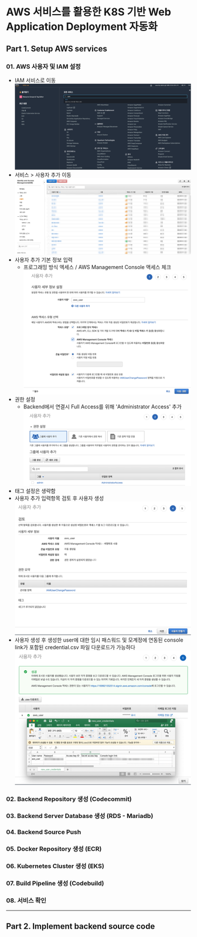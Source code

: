 # AWS 서비스를 활용한 K8S 기반 Web Application Deployment 자동화

## Part 1. Setup AWS services

### 01. AWS 사용자 및 IAM 설정

* IAM 서비스로 이동
![01_01](/images/01_01.png)
* 서비스 > 사용자 추가 이동
![01_02](/images/01_02.png)
* 사용자 추가 기본 정보 입력
    * 프로그래밍 방식 엑세스 / AWS Management Console 액세스 체크
![01_03](/images/01_03.png)
* 권한 설정
    * Backend에서 연결시 Full Access를 위해 'Administrator Access' 추가
![01_04](/images/01_04.png)
* 태그 설정은 생략함
* 사용자 추가 입력항목 검토 후 사용자 생성
![01_05](/images/01_05.png)
* 사용자 생성 후 생성한 user에 대한 임시 패스워드 및 모계정에 연동된 console link가 포함된 credential.csv 파일 다운로드가 가능하다
![01_06](/images/01_06.png)

### 02. Backend Repository 생성 (Codecommit)

### 03. Backend Server Database 생성 (RDS - Mariadb)

### 04. Backend Source Push

### 05. Docker Repository 생성 (ECR)

### 06. Kubernetes Cluster 생성 (EKS)

### 07. Build Pipeline 생성 (Codebuild)

### 08. 서비스 확인

-------------------------------------------------------------

## Part 2. Implement backend source code